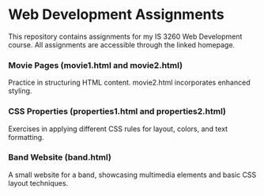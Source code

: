 # Web Development Assignments

This repository contains assignments for my IS 3260 Web Development course. All assignments are accessible through the linked homepage.

### Movie Pages (movie1.html and movie2.html)
Practice in structuring HTML content. movie2.html incorporates enhanced styling.

### CSS Properties (properties1.html and properties2.html) 
Exercises in applying different CSS rules for layout, colors, and text formatting.

### Band Website (band.html)
A small website for a band, showcasing multimedia elements and basic CSS layout techniques.


